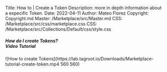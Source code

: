 Title: How to | Create a Token
Description: more in depth information about a expecific Token.
Date: 2022-04-11
Author: Mateo Florez
Copyright: Copyright.md
Master: /Marketplace/src/Master.md
CSS: /Marketplace/src/css/marketplace.css
CSS: /Marketplace/src/Collections/Default/css/style.css


<div class="container info zone ">
<h5 class="display-6 fw-semibold border-bottom text-start">How do I create Tokens? </br>Video Tutorial</h5>
	<div class="token-basic-info token-description-container bg-opacity-10">
		![How to create Tokens](https://lab.tagroot.io/Downloads/Marketplace-tutorial-create-token.mp4 560 560)
    </div>
</div>



